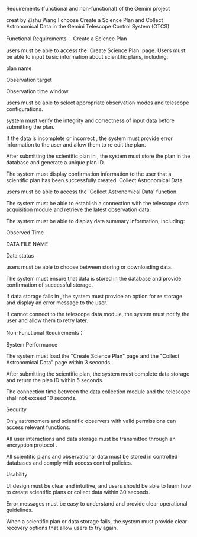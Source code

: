 Requirements (functional and non-functional) of the Gemini project


creat by Zishu Wang I choose Create a Science Plan and Collect Astronomical Data in the Gemini Telescope Control System (GTCS)



Functional Requirements：
Create a Science Plan
 
 users must be able to access the 'Create Science Plan' page.
 Users must be able to input basic information about scientific plans, including:

plan name

Observation target

Observation time window
 
users must be able to select appropriate observation modes and telescope configurations.

system must verify the integrity and correctness of input data before submitting the plan.

If the data is incomplete or incorrect , the system must provide error information to the user and allow them to re edit the plan.

After submitting the scientific plan in , the system must store the plan in the database and generate a unique plan ID.

The  system must display confirmation information to the user that a scientific plan has been successfully created.
Collect Astronomical Data

users must be able to access the 'Collect Astronomical Data' function.

The system must be able to establish a connection with the telescope data acquisition module and retrieve the latest observation data.

The  system must be able to display data summary information, including:


Observed Time

DATA FILE NAME

Data status

users must be able to choose between storing or downloading data.

The  system must ensure that data is stored in the database and provide confirmation of successful storage.

If data storage fails in , the system must provide an option for re storage and display an error message to the user.

If  cannot connect to the telescope data module, the system must notify the user and allow them to retry later.



Non-Functional Requirements：

System Performance

The  system must load the "Create Science Plan" page and the "Collect Astronomical Data" page within 3 seconds.

After submitting the  scientific plan, the system must complete data storage and return the plan ID within 5 seconds.

The connection time between the  data collection module and the telescope shall not exceed 10 seconds.


Security

Only astronomers and scientific observers with valid permissions can access relevant functions.

All user interactions and data storage must be transmitted through an encryption protocol .

All scientific plans and observational data must be stored in controlled databases and comply with access control policies.

Usability

UI design must be clear and intuitive, and users should be able to learn how to create scientific plans or collect data within 30 seconds.

Error messages must be easy to understand and provide clear operational guidelines.

When a scientific plan or data storage fails, the system must provide clear recovery options that allow users to try again.


